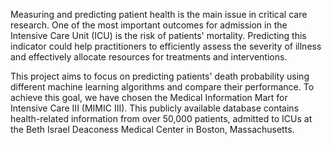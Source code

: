 Measuring and predicting patient health is the main issue in critical care research. One of the most important outcomes for admission in the Intensive Care Unit (ICU) is the risk of patients' mortality. Predicting this indicator could help practitioners to efficiently assess the severity of illness and effectively allocate resources for treatments and interventions.

This project aims to focus on predicting patients' death probability using different machine learning algorithms and compare their performance. To achieve this goal, we have chosen the Medical Information Mart for Intensive Care III (MIMIC III). This publicly available database contains health-related information from over 50,000 patients, admitted to ICUs at the Beth Israel Deaconess Medical Center in Boston, Massachusetts.
